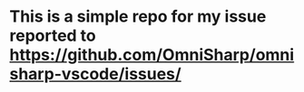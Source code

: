 # This is a simple repo for my issue reported to https://github.com/OmniSharp/omnisharp-vscode/issues/




